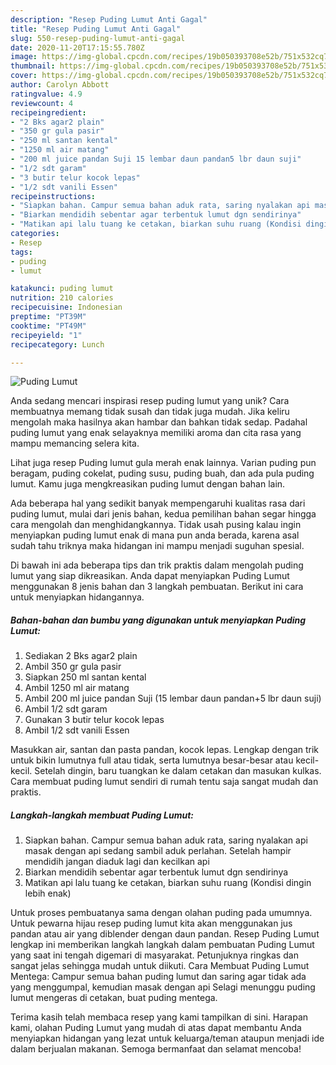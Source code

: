 ```yaml
---
description: "Resep Puding Lumut Anti Gagal"
title: "Resep Puding Lumut Anti Gagal"
slug: 550-resep-puding-lumut-anti-gagal
date: 2020-11-20T17:15:55.780Z
image: https://img-global.cpcdn.com/recipes/19b050393708e52b/751x532cq70/puding-lumut-foto-resep-utama.jpg
thumbnail: https://img-global.cpcdn.com/recipes/19b050393708e52b/751x532cq70/puding-lumut-foto-resep-utama.jpg
cover: https://img-global.cpcdn.com/recipes/19b050393708e52b/751x532cq70/puding-lumut-foto-resep-utama.jpg
author: Carolyn Abbott
ratingvalue: 4.9
reviewcount: 4
recipeingredient:
- "2 Bks agar2 plain"
- "350 gr gula pasir"
- "250 ml santan kental"
- "1250 ml air matang"
- "200 ml juice pandan Suji 15 lembar daun pandan5 lbr daun suji"
- "1/2 sdt garam"
- "3 butir telur kocok lepas"
- "1/2 sdt vanili Essen"
recipeinstructions:
- "Siapkan bahan. Campur semua bahan aduk rata, saring nyalakan api masak dengan api sedang sambil aduk perlahan. Setelah hampir mendidih jangan diaduk lagi dan kecilkan api"
- "Biarkan mendidih sebentar agar terbentuk lumut dgn sendirinya"
- "Matikan api lalu tuang ke cetakan, biarkan suhu ruang (Kondisi dingin lebih enak)"
categories:
- Resep
tags:
- puding
- lumut

katakunci: puding lumut 
nutrition: 210 calories
recipecuisine: Indonesian
preptime: "PT39M"
cooktime: "PT49M"
recipeyield: "1"
recipecategory: Lunch

---
```



![Puding Lumut](https://img-global.cpcdn.com/recipes/19b050393708e52b/751x532cq70/puding-lumut-foto-resep-utama.jpg)

Anda sedang mencari inspirasi resep puding lumut yang unik? Cara membuatnya memang tidak susah dan tidak juga mudah. Jika keliru mengolah maka hasilnya akan hambar dan bahkan tidak sedap. Padahal puding lumut yang enak selayaknya memiliki aroma dan cita rasa yang mampu memancing selera kita.

Lihat juga resep Puding lumut gula merah enak lainnya. Varian puding pun beragam, puding cokelat, puding susu, puding buah, dan ada pula puding lumut. Kamu juga mengkreasikan puding lumut dengan bahan lain.

Ada beberapa hal yang sedikit banyak mempengaruhi kualitas rasa dari puding lumut, mulai dari jenis bahan, kedua pemilihan bahan segar hingga cara mengolah dan menghidangkannya. Tidak usah pusing kalau ingin menyiapkan puding lumut enak di mana pun anda berada, karena asal sudah tahu triknya maka hidangan ini mampu menjadi suguhan spesial.


Di bawah ini ada beberapa tips dan trik praktis dalam mengolah puding lumut yang siap dikreasikan. Anda dapat menyiapkan Puding Lumut menggunakan 8 jenis bahan dan 3 langkah pembuatan. Berikut ini cara untuk menyiapkan hidangannya.

<!--inarticleads1-->

##### Bahan-bahan dan bumbu yang digunakan untuk menyiapkan Puding Lumut:

1. Sediakan 2 Bks agar2 plain
1. Ambil 350 gr gula pasir
1. Siapkan 250 ml santan kental
1. Ambil 1250 ml air matang
1. Ambil 200 ml juice pandan Suji (15 lembar daun pandan+5 lbr daun suji)
1. Ambil 1/2 sdt garam
1. Gunakan 3 butir telur kocok lepas
1. Ambil 1/2 sdt vanili Essen


Masukkan air, santan dan pasta pandan, kocok lepas. Lengkap dengan trik untuk bikin lumutnya full atau tidak, serta lumutnya besar-besar atau kecil-kecil. Setelah dingin, baru tuangkan ke dalam cetakan dan masukan kulkas. Cara membuat puding lumut sendiri di rumah tentu saja sangat mudah dan praktis. 

<!--inarticleads2-->

##### Langkah-langkah membuat Puding Lumut:

1. Siapkan bahan. Campur semua bahan aduk rata, saring nyalakan api masak dengan api sedang sambil aduk perlahan. Setelah hampir mendidih jangan diaduk lagi dan kecilkan api
1. Biarkan mendidih sebentar agar terbentuk lumut dgn sendirinya
1. Matikan api lalu tuang ke cetakan, biarkan suhu ruang (Kondisi dingin lebih enak)


Untuk proses pembuatanya sama dengan olahan puding pada umumnya. Untuk pewarna hijau resep puding lumut kita akan menggunakan jus pandan atau air yang diblender dengan daun pandan. Resep Puding Lumut lengkap ini memberikan langkah langkah dalam pembuatan Puding Lumut yang saat ini tengah digemari di masyarakat. Petunjuknya ringkas dan sangat jelas sehingga mudah untuk diikuti. Cara Membuat Puding Lumut Mentega: Campur semua bahan puding lumut dan saring agar tidak ada yang menggumpal, kemudian masak dengan api Selagi menunggu puding lumut mengeras di cetakan, buat puding mentega. 

Terima kasih telah membaca resep yang kami tampilkan di sini. Harapan kami, olahan Puding Lumut yang mudah di atas dapat membantu Anda menyiapkan hidangan yang lezat untuk keluarga/teman ataupun menjadi ide dalam berjualan makanan. Semoga bermanfaat dan selamat mencoba!
